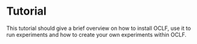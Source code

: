 # Tutorial

This tutorial should give a brief overview on how to install OCLF, use it to run
experiments and how to create your own experiments within OCLF.
